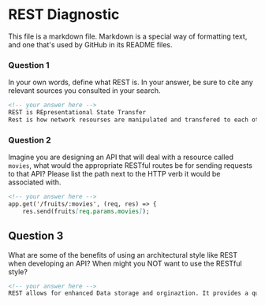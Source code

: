 # REST Diagnostic

This file is a markdown file. Markdown is a special way of formatting text, and one that's used by GitHub in its README files.

### Question 1

In your own words, define what REST is. In your answer, be sure to cite any
relevant sources you consulted in your search.

```md
<!-- your answer here -->
REST is REpresentational State Transfer
Rest is how network resourses are manipulated and transfered to each other.
```

### Question 2

Imagine you are designing an API that will deal with a resource called
`movies`, what would the appropriate RESTful routes be for sending requests to
that API? Please list the path next to the HTTP verb it would be associated
with.

```md
<!-- your answer here -->
app.get('/fruits/:movies', (req, res) => {
    res.send(fruits[req.params.movies]);
```

## Question 3

What are some of the benefits of using an architectural style like REST when
developing an API? When might you NOT want to use the RESTful style?

```md
<!-- your answer here -->
REST allows for enhanced Data storage and orginaztion. It provides a quick and smooth solution for accessing and manipulating data.  
```